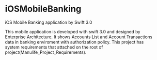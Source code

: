 # iOSMobileBanking
iOS Mobile Banking application by Swift 3.0

This mobile application is developed with swift 3.0 and designed by 
Enterprise Architecture. It shows Accounts List and Account Transactions data in banking enviroment with 
authorization policy.
This project has system requirements that attached on the root of project(Manulife_Project_Requirements).

